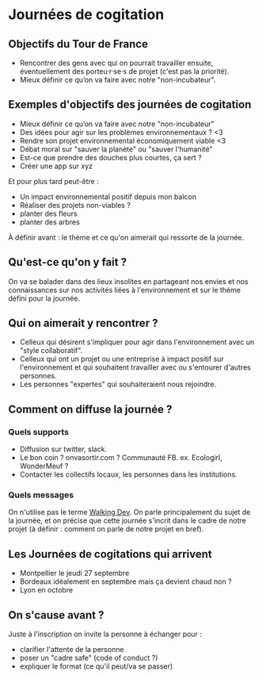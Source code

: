 # Journées de cogitation

## Objectifs du Tour de France
- Rencontrer des gens avec qui on pourrait travailler ensuite, éventuellement des porteu·r·se·s de projet (c'est pas la priorité).
- Mieux définir ce qu’on va faire avec notre "non-incubateur".

## Exemples d'objectifs des journées de cogitation
- Mieux définir ce qu’on va faire avec notre "non-incubateur"
- Des idées pour agir sur les problèmes environnementaux ? <3
- Rendre son projet environnemental économiquement viable <3
- Débat moral sur "sauver la planète" ou "sauver l'humanité"
- Est-ce que prendre des douches plus courtes, ça sert ?
- Créer une app sur xyz

Et pour plus tard peut-être : 
- Un impact environnemental positif depuis mon balcon
- Réaliser des projets non-viables ?
- planter des fleurs
- planter des arbres

À définir avant : le thème et ce qu'on aimerait qui ressorte de la journée. 

## Qu'est-ce qu'on y fait ?
On va se balader dans des lieux insolites en partageant nos envies et nos connaissances sur nos activités liées à l'environnement et sur le thème défini pour la journée.

## Qui on aimerait y rencontrer ?
- Celleux qui désirent s'impliquer pour agir dans l'environnement avec un "style collaboratif".
- Celleux qui ont un projet ou une entreprise à impact positif sur l'environnement et qui souhaitent travailler avec ou s'entourer d'autres personnes.
- Les personnes "expertes" qui souhaiteraient nous rejoindre.

## Comment on diffuse la journée ?

### Quels supports
- Diffusion sur twitter, slack.
- Le bon coin ? onvasortir.com ? Communauté FB. ex. Ecologirl, WonderMeuf ?
- Contacter les collectifs locaux, les personnes dans les institutions.

### Quels messages
On n'utilise pas le terme [Walking Dev](http://walkingdev.fr/).
On parle principalement du sujet de la journée, et on précise que cette journée s'incrit dans le cadre de notre projet (à définir : comment on parle de notre projet en bref).

## Les Journées de cogitations qui arrivent
- Montpellier le jeudi 27 septembre
- Bordeaux idéalement en septembre mais ça devient chaud non ?
- Lyon en octobre

## On s'cause avant ?
Juste à l'inscription on invite la personne à échanger pour : 
- clarifier l'attente de la personne
- poser un "cadre safe" (code of conduct ?)
- expliquer le format (ce qu'il peut/va se passer)

